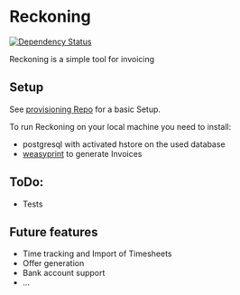 # Reckoning

[![Dependency Status](https://gemnasium.com/46bb4d1c8201a328652dd70129690295.png)](https://gemnasium.com/mortik/reckoning)

Reckoning is a simple tool for invoicing

## Setup

See [provisioning Repo](https://github.com/Reckoning/provisioning) for a basic Setup.

To run Reckoning on your local machine you need to install:

- postgresql with activated hstore on the used database
- [weasyprint](http://weasyprint.org/) to generate Invoices 

## ToDo:

- Tests

## Future features

- Time tracking and Import of Timesheets
- Offer generation
- Bank account support
- ...
  
